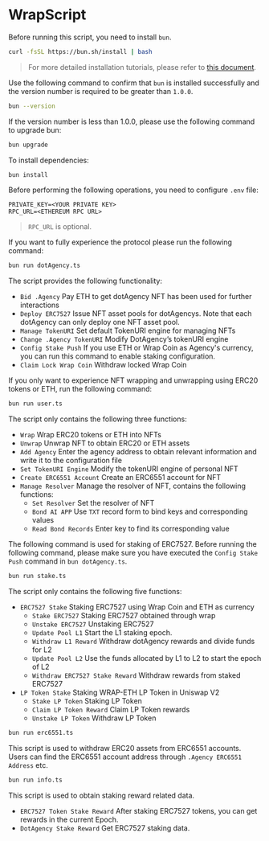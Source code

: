 # WrapScript

Before running this script, you need to install `bun`.

```bash
curl -fsSL https://bun.sh/install | bash
```

> For more detailed installation tutorials, please refer to [this document](https://bun.sh/docs/installation).

Use the following command to confirm that `bun` is installed successfully and the version number is required to be greater than `1.0.0`.

```bash
bun --version
```
If the version number is less than 1.0.0, please use the following command to upgrade bun:

```bash
bun upgrade
```

To install dependencies:

```bash
bun install
```

Before performing the following operations, you need to configure `.env` file:

```
PRIVATE_KEY=<YOUR PRIVATE KEY>
RPC_URL=<ETHEREUM RPC URL>
```

> `RPC_URL` is optional.

If you want to fully experience the protocol please run the following command:

```bash
bun run dotAgency.ts
```

The script provides the following functionality:

- `Bid .Agency` Pay ETH to get dotAgency NFT has been used for further interactions
- `Deploy ERC7527` Issue NFT asset pools for dotAgencys. Note that each dotAgency can only deploy one NFT asset pool.
- `Manage TokenURI` Set default TokenURI engine for managing NFTs
- `Change .Agency TokenURI` Modify DotAgency’s tokenURI engine
- `Config Stake Push` If you use ETH or Wrap Coin as Agency's currency, you can run this command to enable staking configuration.
- `Claim Lock Wrap Coin` Withdraw locked Wrap Coin

If you only want to experience NFT wrapping and unwrapping using ERC20 tokens or ETH, run the following command:

```bash
bun run user.ts
```

The script only contains the following three functions:

- `Wrap` Wrap ERC20 tokens or ETH into NFTs
- `Unwrap` Unwrap NFT to obtain ERC20 or ETH assets
- `Add Agency` Enter the agency address to obtain relevant information and write it to the configuration file
- `Set TokenURI Engine` Modify the tokenURI engine of personal NFT
- `Create ERC6551 Account` Create an ERC6551 account for NFT
- `Manage Resolver` Manage the resolver of NFT, contains the following functions:
    - `Set Resolver` Set the resolver of NFT
    - `Bond AI APP` Use `TXT` record form to bind keys and corresponding values
    - `Read Bond Records` Enter key to find its corresponding value

The following command is used for staking of ERC7527. Before running the following command, please make sure you have executed the `Config Stake Push` command in `bun dotAgency.ts`.

```bash
bun run stake.ts
```

The script only contains the following five functions:

- `ERC7527 Stake` Staking ERC7527 using Wrap Coin and ETH as currency 
    - `Stake ERC7527` Staking ERC7527 obtained through wrap
    - `Unstake ERC7527` Unstaking ERC7527
    - `Update Pool L1` Start the L1 staking epoch.
    - `Withdraw L1 Reward` Withdraw dotAgency rewards and divide funds for L2
    - `Update Pool L2` Use the funds allocated by L1 to L2 to start the epoch of L2
    - `Withdraw ERC7527 Stake Reward` Withdraw rewards from staked ERC7527
- `LP Token Stake` Staking WRAP-ETH LP Token in Uniswap V2
    - `Stake LP Token` Staking LP Token
    - `Claim LP Token Reward` Claim LP Token rewards
    - `Unstake LP Token` Withdraw LP Token

```bash
bun run erc6551.ts
```

This script is used to withdraw ERC20 assets from ERC6551 accounts. Users can find the ERC6551 account address through `.Agency ERC6551 Address` etc.

```bash
bun run info.ts
```

This script is used to obtain staking reward related data.

- `ERC7527 Token Stake Reward` After staking ERC7527 tokens, you can get rewards in the current Epoch.
- `DotAgency Stake Reward` Get ERC7527 staking data.